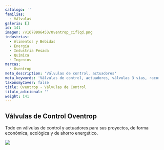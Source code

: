 ```yaml
---
catalogo: ''
familias:
  - Válvulas
galeria: []
id: 141
imagen: /v1678996450/Oventrop_ciflqd.png
industrias:
  - Alimentos y Bebidas
  - Energía
  - Industria Pesada
  - Química
  - Ingenios
marcas:
  - Oventrop
meta_description: 'Válvulas de control, actuadores'
meta_keywords: 'Válvulas de control, actuadores, válvulas 3 vías, racores, HVAC, Belimo'
taxonomyCover: false
title: Oventrop - Válvulas de Control
titulo_adicional: ''
weight: 141
---
```




## Válvulas de Control Oventrop

Todo en válvulas de control y actuadores para sus proyectos, de forma económica, ecológica y de ahorro energético.

![](https://res.cloudinary.com/novatec/v1678995681/unnamed_6_bznahy_lxjyfr.png)
